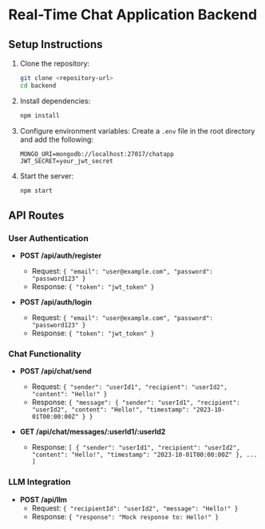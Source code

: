# Real-Time Chat Application Backend

## Setup Instructions

1. Clone the repository:
   ```bash
   git clone <repository-url>
   cd backend
   ```

2. Install dependencies:
   ```bash
   npm install
   ```

3. Configure environment variables:
   Create a `.env` file in the root directory and add the following:
   ```
   MONGO_URI=mongodb://localhost:27017/chatapp
   JWT_SECRET=your_jwt_secret
   ```

4. Start the server:
   ```bash
   npm start
   ```

## API Routes

### User Authentication

- **POST /api/auth/register**
  - Request: `{ "email": "user@example.com", "password": "password123" }`
  - Response: `{ "token": "jwt_token" }`

- **POST /api/auth/login**
  - Request: `{ "email": "user@example.com", "password": "password123" }`
  - Response: `{ "token": "jwt_token" }`

### Chat Functionality

- **POST /api/chat/send**
  - Request: `{ "sender": "userId1", "recipient": "userId2", "content": "Hello!" }`
  - Response: `{ "message": { "sender": "userId1", "recipient": "userId2", "content": "Hello!", "timestamp": "2023-10-01T00:00:00Z" } }`

- **GET /api/chat/messages/:userId1/:userId2**
  - Response: `[ { "sender": "userId1", "recipient": "userId2", "content": "Hello!", "timestamp": "2023-10-01T00:00:00Z" }, ... ]`

### LLM Integration

- **POST /api/llm**
  - Request: `{ "recipientId": "userId2", "message": "Hello!" }`
  - Response: `{ "response": "Mock response to: Hello!" }`